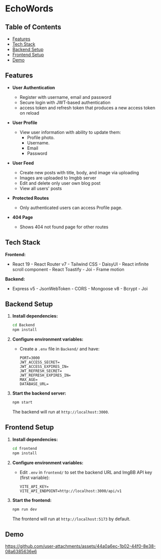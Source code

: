 # EchoWords

## Table of Contents


- [Features](#features)
- [Tech Stack](#tech-stack)
- [Backend Setup](#backend-setup)
- [Frontend Setup](#frontend-setup)
- [Demo](#demo)


## Features

- **User Authentication**

  - Register with username, email and password
  - Secure login with JWT-based authentication
  - access token and refresh token that produces a new access token on reload

- **User Profile**

  - View user information with ability to update them:
    - Profile photo.
    - Username.
    - Email
    - Password

- **User Feed**

  - Create new posts with title, body, and image via uploading
  - Images are uploaded to Imgbb server
  - Edit and delete only user own blog post
  - View all users' posts

- **Protected Routes**
  - Only authenticated users can access Profile page.
 
- **404 Page**
  - Shows 404 not found page for other routes

## Tech Stack

**Frontend:**

- React 19 - React Router v7 - Tailwind CSS - DaisyUI - React infinite scroll component - React Toastify - Joi - Frame motion

**Backend:**

- Express v5 - JsonWebToken - CORS - Mongoose v8 - Bcrypt - Joi


## Backend Setup

1. **Install dependencies:**

   ```bash
   cd Backend
   npm install
   ```

2. **Configure environment variables:**

   - Create a `.env` file in `Backend/` and have:
     ```
     PORT=3000
     JWT_ACCESS_SECRET=
     JWT_ACCESS_EXPIRES_IN=
     JWT_REFRESH_SECRET=
     JWT_REFRESH_EXPIRES_IN=
     MAX_AGE=
     DATABASE_URL=
     ```

3. **Start the backend server:**
   ```bash
   npm start
   ```
   The backend will run at `http://localhost:3000`.

## Frontend Setup


1. **Install dependencies:**

   ```bash
   cd frontend
   npm install
   ```

2. **Configure environment variables:**

   - Edit `.env` in `frontend/` to set the backend URL and ImgBB API key (first variable):
     ```
     VITE_API_KEY=
     VITE_API_ENDPOINT=http://localhost:3000/api/v1
     ```

3. **Start the frontend:**
   ```bash
   npm run dev
   ```
   The frontend will run at `http://localhost:5173` by default.

## Demo

https://github.com/user-attachments/assets/44a0a6ec-1b02-44f0-8e38-08a6385636e6












